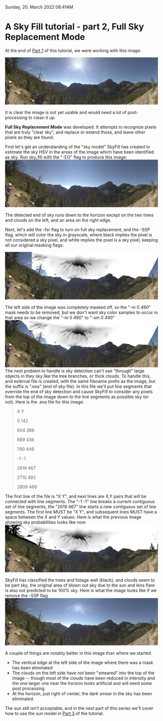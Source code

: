 Sunday, 20. March 2022 08:41AM 


# A Sky Fill tutorial - part 2, Full Sky Replacement Mode
At the end of [Part 1](SkyFill_tutorial_v1.md) of this tutorial, we were working with this image:

![pan02 mask 2](pan02_v2sf2.jpg  "pan02 mask 2")

It is clear the image is not yet usable and would need a lot of post-processing to clean it up.

**Full Sky Replacement Mode** was developed.  It attempts to recognize pixels that are truly "clear sky", and replace or extend those, and leave other pixels as they are found.

First let's get an understanding of the "sky model" SkyFill has created to estimate the sky HSV in the areas of the image which have been identified as sky.   Run sky_fill with the "-EO" flag to produce this image:
![pan02 mask 2](pan02_v2sf_EO.jpg  "pan02 mask 2")

The detected end of sky runs down to the horizon except on the two trees and clouds on the left, and an area on the right edge.

Next, let's add the -fsr flag to turn on full sky replacement, and the -SSP flag, which will color the sky in grayscale, where black implies the pixel is not considered a sky pixel, and white implies the pixel is a sky pixel, keeping all our original masking flags:

![ssp_no_eos](pan02_v2sf_SSP_no_eos.jpg "ssp no eos") 

The left side of the image was completely masked off, so the "-m 0 490" mask needs to be removed, but we don't want sky color samples to occur in that area so we change the "-m 0 490" to "-sm 0 490"
![new mask](pan02_v2sf_SSP_new_mask.jpg "new mask") 
The next problem to handle is sky detection can't see "through" large objects in they sky like the tree branches, or thick clouds.  To handle this, and external file is created, with the same filename prefix as the image, but the suffix is ".eos"  (end of sky file).  In this file we'll put line segments that override the end of sky detection and cause SkyFill to consider any pixels from the top of the image down to the line segments as possible sky (or not).   Here is the .eos file for this image:

>X Y
>
>0 142
>
> 604 389
> 
> 669 436
> 
> 790 449
> 
> -1 -1
> 
> 2619 467
> 
> 2710 492
> 
> 2809 468


The first line of the file is "X Y", and next lines are X,Y pairs that will be connected with line segments.  The "-1 -1" line breaks a current contiguous set of line segments, the "2619 467" line starts a new contiguous set of line segments.   The first line MUST be "X Y", and subsequent lines MUST have a space between the X and Y values.  Here is what the previous image showing sky probabilities looks like now:
![ssp eos](pan02_v2sf_SSP_eos.jpg "ssp eos") 

SkyFill has classified the trees and foliage well (black), and clouds seem to be part sky, the original area of blown out sky due to the sun and lens flare is also not predicted to be 100% sky.   Here is what the image looks like if we remove the -SSP flag
![fsr](pan02_v2sf_fsr.jpg "fsr") 

A couple of things are notably better in this image than where we started
- The vertical edge at the left side of the image where there was a mask has been eliminated
- The clouds on the left side have not been "smeared" into the top of the image -- though most of the clouds have been reduced in intensity and the one larger one near the horizon looks artificial and will need some post processing
- At the horizon, just right of center, the dark smear in the sky has been eliminated.

The sun still isn't acceptable, and in the next part of this series we'll cover how to use the sun model in [Part 3](SkyFill_tutorial_Sun_Model.md) of the tutorial.
